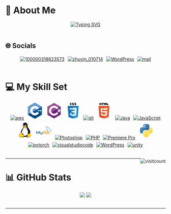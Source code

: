 <!-- ### Hi there 👋 -->
# 💫 About Me

<div align = "center">
<a href="https://git.io/typing-svg"><img src="https://readme-typing-svg.demolab.com?font=Consolas&center=true&vCenter=true&pause=1000&color=FC6D26&width=600&lines=Hi!+I'm+Kuo%2CChih-En+from+Taiwan.;+My+nickname+is+GuoZhuyin.;I+am+studying+at+National+Central+University+(NCU)." alt="Typing SVG"></a>
</div>
<br/>

## 🌐 Socials

<div align = "center">
<a href="https://fb.com/100000318623573" target="blank"><img src="https://raw.githubusercontent.com/rahuldkjain/github-profile-readme-generator/master/src/images/icons/Social/facebook.svg" alt="100000318623573" height="40" width="40" style="margin: 3px"/></a>
<a href="https://instagram.com/zhuyin_010714" target="blank"><img src="https://raw.githubusercontent.com/rahuldkjain/github-profile-readme-generator/master/src/images/icons/Social/instagram.svg" alt="zhuyin_010714" height="40" width="40" style="margin: 3px"/></a>
<a href="http://zhuyin.epizy.com/" target="_blank"><img  src="https://profilinator.rishav.dev/skills-assets/wordpress.png" alt="WordPress" height="40" style="margin: 3px"/></a>
<a href="mailto:zhuyin124.work@aol.com"><img src="https://upload.wikimedia.org/wikipedia/commons/6/6e/Mail_fluent_Icon.svg" alt="mail" height="40" style="margin: 3px"/></a>

</div>
<br/>

# 💻 My Skill Set

<div align="center">
<a href="https://aws.amazon.com" target="_blank" rel="noreferrer"> <img src="https://skillicons.dev/icons?i=aws" alt="aws" height="50" style="margin: 3px"/></a>
<a href="https://www.w3schools.com/cpp/" target="_blank" rel="noreferrer"> <img src="https://raw.githubusercontent.com/devicons/devicon/master/icons/cplusplus/cplusplus-original.svg" alt="cplusplus" height="50" style="margin: 3px"/></a>
<a href="https://www.w3schools.com/cs/" target="_blank" rel="noreferrer"> <img src="https://raw.githubusercontent.com/devicons/devicon/master/icons/csharp/csharp-original.svg" alt="csharp" height="50" style="margin: 3px"/></a>
<a href="https://www.w3schools.com/css/" target="_blank" rel="noreferrer"> <img src="https://raw.githubusercontent.com/devicons/devicon/master/icons/css3/css3-original-wordmark.svg" alt="css3" height="50" style="margin: 3px"/></a>
<a href="https://git-scm.com/" target="_blank" rel="noreferrer"> <img src="https://www.vectorlogo.zone/logos/git-scm/git-scm-icon.svg" alt="git" height="50"/></a>
<a href="https://www.w3schools.com/html/" target="_blank" rel="noreferrer"> <img src="https://raw.githubusercontent.com/devicons/devicon/master/icons/html5/html5-original-wordmark.svg" alt="html5" height="50" style="margin: 3px"/></a>
<a href="https://www.java.com" target="_blank"><img style="margin: 3px" src="https://cdn.jsdelivr.net/gh/devicons/devicon/icons/java/java-original.svg" alt="Java" height="50" /></a>
<a href="https://www.javascript.com/" target="_blank"><img style="margin: 3px" src="https://skillicons.dev/icons?i=js" alt="JavaScript" height="50" /></a>
<a href="https://www.linux.org/" target="_blank" rel="noreferrer"> <img src="https://raw.githubusercontent.com/devicons/devicon/master/icons/linux/linux-original.svg" alt="linux" height="50" style="margin: 3px"/></a>
<a href="https://www.mysql.com/" target="_blank" rel="noreferrer"> <img src="https://raw.githubusercontent.com/devicons/devicon/master/icons/mysql/mysql-original-wordmark.svg" alt="mysql" height="50" style="margin: 3px"/></a>
<a href="https://www.adobe.com/products/photoshop.html" target="_blank"><img style="margin: 3px" src="https://skillicons.dev/icons?i=ps" alt="Photoshop" height="50" /></a>
<a href="https://www.php.net/" target="_blank"><img style="margin: 3px" src="https://profilinator.rishav.dev/skills-assets/php-original.svg" alt="PHP" height="50" /></a>  
<a href="https://www.adobe.com/products/premiere.html" target="_blank"><img style="margin: 3px" src="https://skillicons.dev/icons?i=pr" alt="Premiere Pro" height="50" /></a>  
<a href="https://www.python.org" target="_blank" rel="noreferrer"> <img src="https://raw.githubusercontent.com/devicons/devicon/master/icons/python/python-original.svg" alt="python" height="50" style="margin: 3px"/></a>
<a href="https://pytorch.org/" target="_blank" rel="noreferrer"> <img src="https://www.vectorlogo.zone/logos/pytorch/pytorch-icon.svg" alt="pytorch" height="50" style="margin: 3px"/></a>
<a href="https://code.visualstudio.com/" target="_blank" rel="noreferrer"> <img src="https://cdn.jsdelivr.net/gh/devicons/devicon/icons/vscode/vscode-original.svg" alt="visualstudiocode" height="50" style="margin: 3px"/></a>
<a href="https://wordpress.com/" target="_blank"><img style="margin: 3px" src="https://cdn.jsdelivr.net/gh/devicons/devicon/icons/wordpress/wordpress-original.svg" alt="WordPress" height="50" /></a>
<a href="https://unity.com/" target="_blank" rel="noreferrer"> <img src="https://www.vectorlogo.zone/logos/unity3d/unity3d-icon.svg" alt="unity" height="50" style="margin: 3px"/></a>
</div>
<br/>

<div align="center">
<a href="https://visitcount.itsvg.in" target="_blank" rel="noreferrer"> <img align="right" src="https://visitcount.itsvg.in/api?id=GuoZhuyin&icon=0&color=2" alt="visitcount" /></a>

---

</div>

# 📊 GitHub Stats

<div align="center">
<img src="https://github-readme-stats.vercel.app/api?username=GuoZhuyin&theme=github_dark&hide_border=true&include_all_commits=true&count_private=true&show_icons=true" height="200">
<img src="https://github-readme-stats.vercel.app/api/top-langs/?username=GuoZhuyin&theme=github_dark&hide_border=true&include_all_commits=true&count_private=true&layout=donut" height="200">
<div align="center">
<br/>

---

<!-- Proudly created with GPRM ( https://gprm.itsvg.in ) -->
<!--
**GuoZhuyin/GuoZhuyin** is a ✨ _special_ ✨ repository because its `README.md` (this file) appears on your GitHub profile.

Here are some ideas to get you started:

- 🔭 I’m currently working on ...
- 🌱 I’m currently learning ...
- 👯 I’m looking to collaborate on ...
- 🤔 I’m looking for help with ...
- 💬 Ask me about ...
- 📫 How to reach me: ...
- 😄 Pronouns: ...
- ⚡ Fun fact: ...
-->
